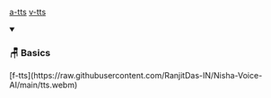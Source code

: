 [a-tts](https://github.com/RanjitDas-IN/RanjitDas-IN.github.io/releases/download/test/a-tts.webm)
[v-tts](https://github.com/RanjitDas-IN/RanjitDas-IN.github.io/releases/download/test/tts.webm)
<details open>
  <summary><h3>🪑 Basics</h3></summary>
[f-tts](https://raw.githubusercontent.com/RanjitDas-IN/Nisha-Voice-AI/main/tts.webm)
</details>
